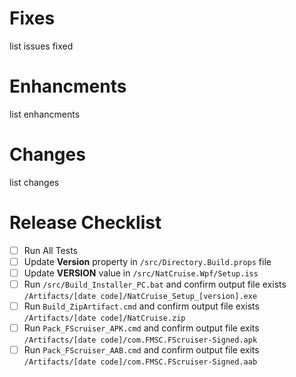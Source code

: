 # Fixes
list issues fixed

# Enhancments
list enhancments

# Changes
list changes

# Release Checklist
 - [ ] Run All Tests
 - [ ] Update **Version** property in `/src/Directory.Build.props` file
 - [ ] Update **VERSION** value in `/src/NatCruise.Wpf/Setup.iss`
 - [ ] Run `/src/Build_Installer_PC.bat` and confirm output file exists `/Artifacts/[date code]/NatCruise_Setup_[version].exe`
 - [ ] Run `Build_ZipArtifact.cmd` and confirm output file exists `/Artifacts/[date code]/NatCruise.zip`
 - [ ] Run `Pack_FScruiser_APK.cmd` and confirm output file exits `/Artifacts/[date code]/com.FMSC.FScruiser-Signed.apk`
 - [ ] Run `Pack_FScruiser_AAB.cmd` and confirm output file exits `/Artifacts/[date code]/com.FMSC.FScruiser-Signed.aab`
